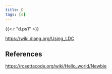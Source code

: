 ```yaml
---
title: D
tags: [d]
---
```


{{< r "d.ps1" >}}

<https://wiki.dlang.org/Using_LDC>

## References

<https://rosettacode.org/wiki/Hello_world/Newbie>

